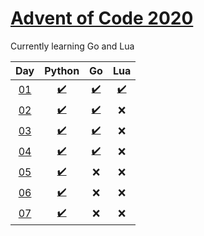 # [Advent of Code 2020](https://adventofcode.com/2020/)

Currently learning Go and Lua

|     Day     |                 Python                 |                  Go                   |                 Lua                  |
| :---------: | :------------------------------------: | :-----------------------------------: | :----------------------------------: |
| [01][day01] | [:heavy_check_mark:](python/day1/p.py) |  [:heavy_check_mark:](go/day1/f.go)   | [:heavy_check_mark:](lua/day1/a.lua) |
| [02][day02] | [:heavy_check_mark:](python/day2/o.py) | [:heavy_check_mark:](go/day2/main.go) |                 :x:                  |
| [03][day03] | [:heavy_check_mark:](python/day3/p.py) | [:heavy_check_mark:](go/day3/main.go) |                 :x:                  |
| [04][day04] | [:heavy_check_mark:](python/day4/p.py) | [:heavy_check_mark:](go/day4/main.go) |                 :x:                  |
| [05][day05] | [:heavy_check_mark:](python/day5/p.py) |                  :x:                  |                 :x:                  |
| [06][day06] | [:heavy_check_mark:](python/day6/p.py) |                  :x:                  |                 :x:                  |
| [07][day07] | [:heavy_check_mark:](python/day7/p.py) |                  :x:                  |                 :x:                  |

[day01]: https://adventofcode.com/2020/day/1
[day02]: https://adventofcode.com/2020/day/2
[day03]: https://adventofcode.com/2020/day/3
[day04]: https://adventofcode.com/2020/day/4
[day05]: https://adventofcode.com/2020/day/5
[day06]: https://adventofcode.com/2020/day/6
[day07]: https://adventofcode.com/2020/day/7
